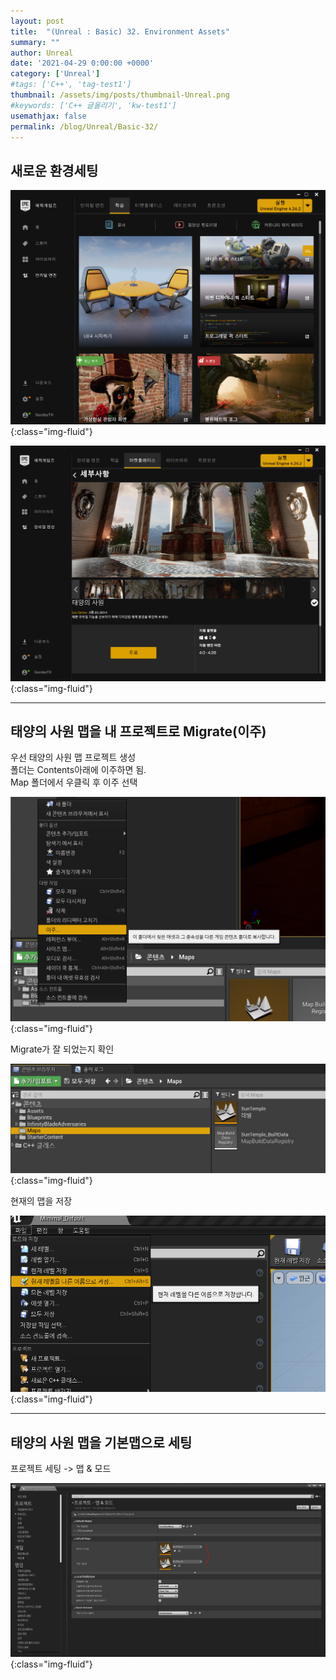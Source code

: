 ```yaml
---
layout: post
title:  "(Unreal : Basic) 32. Environment Assets"
summary: ""
author: Unreal
date: '2021-04-29 0:00:00 +0000'
category: ['Unreal']
#tags: ['C++', 'tag-test1']
thumbnail: /assets/img/posts/thumbnail-Unreal.png
#keywords: ['C++ 글올리기', 'kw-test1']
usemathjax: false
permalink: /blog/Unreal/Basic-32/
---
```


## 새로운 환경세팅

![](/assets/img/posts/Unreal/Basic-32-1.PNG){:class="img-fluid"}

![](/assets/img/posts/Unreal/Basic-32-2.PNG){:class="img-fluid"}

---

## 태양의 사원 맵을 내 프로젝트로 Migrate(이주)

우선 태양의 사원 맵 프로젝트 생성<br>
폴더는 Contents아래에 이주하면 됨.<br>
Map 폴더에서 우클릭 후 이주 선택<br>

![](/assets/img/posts/Unreal/Basic-32-3.PNG){:class="img-fluid"}

Migrate가 잘 되었는지 확인

![](/assets/img/posts/Unreal/Basic-32-4.PNG){:class="img-fluid"}

현재의 맵을 저장

![](/assets/img/posts/Unreal/Basic-32-5.PNG){:class="img-fluid"}

---

## 태양의 사원 맵을 기본맵으로 세팅

프로젝트 세팅 -> 맵 & 모드

![](/assets/img/posts/Unreal/Basic-32-6.PNG){:class="img-fluid"}